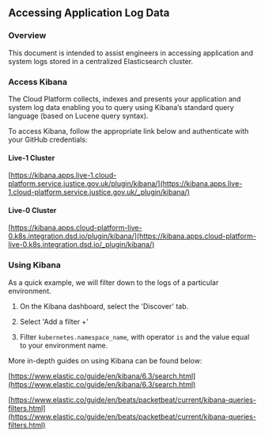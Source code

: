 ## Accessing Application Log Data

### Overview

This document is intended to assist engineers in accessing application and system logs stored in a centralized Elasticsearch cluster. 

### Access Kibana

The Cloud Platform collects, indexes and presents your application and system log data enabling you to query using Kibana’s standard query language (based on Lucene query syntax).

To access Kibana, follow the appropriate link below and authenticate with your GitHub credentials:

#### Live-1 Cluster
[https://kibana.apps.live-1.cloud-platform.service.justice.gov.uk/plugin/kibana/](https://kibana.apps.live-1.cloud-platform.service.justice.gov.uk/_plugin/kibana/)

#### Live-0 Cluster 
[https://kibana.apps.cloud-platform-live-0.k8s.integration.dsd.io/plugin/kibana/](https://kibana.apps.cloud-platform-live-0.k8s.integration.dsd.io/_plugin/kibana/)

### Using Kibana

As a quick example, we will filter down to the logs of a particular environment.

1) On the Kibana dashboard, select the 'Discover' tab.

2) Select 'Add a filter +'

3) Filter `kubernetes.namespace_name`, with operator `is` and the value equal to your environment name.

More in-depth guides on using Kibana can be found below:

[https://www.elastic.co/guide/en/kibana/6.3/search.html](https://www.elastic.co/guide/en/kibana/6.3/search.html)

[https://www.elastic.co/guide/en/beats/packetbeat/current/kibana-queries-filters.html](https://www.elastic.co/guide/en/beats/packetbeat/current/kibana-queries-filters.html)
